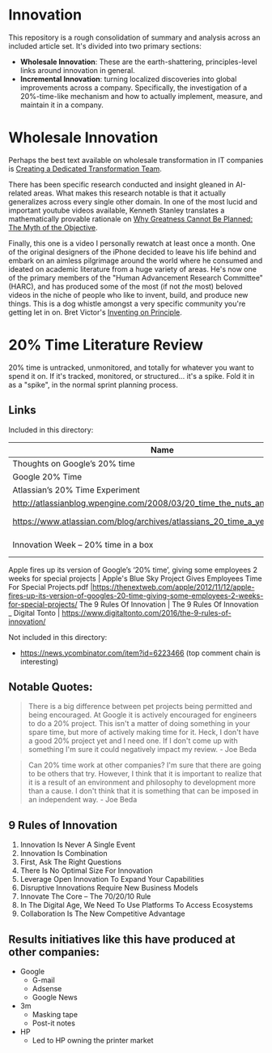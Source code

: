 # Innovation

This repository is a rough consolidation of summary and analysis across an included article set. It's divided into two primary sections:

* **Wholesale Innovation**: These are the earth-shattering, principles-level links around innovation in general.
* **Incremental Innovation**: turning localized discoveries into global improvements across a company. Specifically, the investigation of a 20%-time-like mechanism and how to actually implement, measure, and maintain it in a company.

# Wholesale Innovation

Perhaps the best text available on wholesale transformation in IT companies is [Creating a Dedicated Transformation Team](dedicated-transformation-team.pdf).

There has been specific research conducted and insight gleaned in AI-related areas. What makes this research notable is that it actually generalizes across every single other domain. In one of the most lucid and important youtube videos available, Kenneth Stanley translates a mathematically provable rationale on [Why Greatness Cannot Be Planned: The Myth of the Objective](https://www.youtube.com/watch?v=dXQPL9GooyI).

Finally, this one is a video I personally rewatch at least once a month. One of the original designers of the iPhone decided to leave his life behind and embark on an aimless pilgrimage around the world where he consumed and ideated on academic literature from a huge variety of areas. He's now one of the primary members of the "Human Advancement Research Committee" (HARC), and has produced some of the most (if not *the* most) beloved videos in the niche of people who like to invent, build, and produce new things. This is a dog whistle amongst a very specific community you're getting let in on. Bret Victor's [Inventing on Principle](http://worrydream.com/#!/InventingOnPrinciple).

# 20% Time Literature Review

20% time is untracked, unmonitored, and totally for whatever you want to spend it on. If it's tracked, monitored, or structured... it's a spike. Fold it in as a "spike", in the normal sprint planning process.

## Links
Included in this directory:

Name | Filename | Link
--- | --- | ---
Thoughts on Google’s 20% time | Thoughts on Google’s 20% time _ Scott Berkun.pdf | 2005_03_24 · 80%.pdf | http://scottberkun.com/2008/thoughts-on-googles-20-time/
Google 20% Time | https://www.eightypercent.net/Archive/2005/03/24.html
Atlassian’s 20% Time Experiment | Atlassian's 20% Time Experiment - Atlassian Blog | https://www.atlassian.com/blog/archives/20_time_experiment
http://atlassianblog.wpengine.com/2008/03/20_time_the_nuts_and_bolts/ | 20% time nuts and bolts | http://atlassianblog.wpengine.com/2008/03/20_time_the_nuts_and_bolts/
https://www.atlassian.com/blog/archives/atlassians_20_time_a_year_in_review | Atlassian's 20% Time_ A Year in Review - Atlassian Blog.pdf | https://www.atlassian.com/blog/archives/atlassians_20_time_a_year_in_review
Innovation Week – 20% time in a box | Innovation Week – 20% time in a box - Atlassian Blog.pdf | https://www.atlassian.com/blog/archives/innovation-week-20-time-in-a-box
Apple fires up its version of Google’s ‘20% time’, giving some employees 2 weeks for special projects
 | Apple's Blue Sky Project Gives Employees Time For Special Projects.pdf |https://thenextweb.com/apple/2012/11/12/apple-fires-up-its-version-of-googles-20-time-giving-some-employees-2-weeks-for-special-projects/ 
The 9 Rules Of Innovation | The 9 Rules Of Innovation _ Digital Tonto | https://www.digitaltonto.com/2016/the-9-rules-of-innovation/


Not included in this directory:

* https://news.ycombinator.com/item?id=6223466 (top comment chain is interesting)

## Notable Quotes:
> There is a big difference between pet projects being permitted and being encouraged.  At Google it is actively encouraged for engineers to do a 20% project.  This isn't a matter of doing something in your spare time, but more of actively making time for it.  Heck, I don't have a good 20% project yet and I need one.  If I don't come up with something I'm sure it could negatively impact my review. - Joe Beda

> Can 20% time work at other companies? I'm sure that there are going to be others that try.  However, I think that it is important to realize that it is a result of an environment and philosophy to development more than a cause.  I don't think that it is something that can be imposed in an independent way. - Joe Beda

## 9 Rules of Innovation
1. Innovation Is Never A Single Event
2. Innovation Is Combination
3. First, Ask The Right Questions
4. There Is No Optimal Size For Innovation
5. Leverage Open Innovation To Expand Your Capabilities
6. Disruptive Innovations Require New Business Models
7. Innovate The Core – The 70/20/10 Rule
8. In The Digital Age, We Need To Use Platforms To Access Ecosystems
9. Collaboration Is The New Competitive Advantage

## Results initiatives like this have produced at other companies:
* Google
  * G-mail
  * Adsense
  * Google News
* 3m
  * Masking tape
  * Post-it notes
* HP
  * Led to HP owning the printer market



